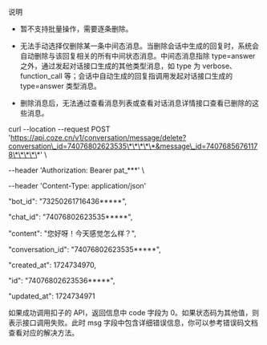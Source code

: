 说明

-   暂不支持批量操作，需要逐条删除。

-   无法手动选择仅删除某一条中间态消息。当删除会话中生成的回复时，系统会自动删除与该回复相关的所有中间状态消息。中间态消息指除 type=answer 之外，通过发起对话接口生成的其他类型消息，如 type 为 verbose、function\_call 等；会话中自动生成的回复指调用发起对话接口生成的 type=answer 类型消息。

-   删除消息后，无法通过查看消息列表或查看对话消息详情接口查看已删除的这些消息。





curl --location --request POST 'https://api.coze.cn/v1/conversation/message/delete?conversation\_id=74076802623535\*\*\*\*\*&message\_id=74076856761178\*\*\*\*\*' \\ 

\--header 'Authorization: Bearer pat\_\*\*\*' \\ 

\--header 'Content-Type: application/json'





"bot\_id": "73250261716436\*\*\*\*\*",

"chat\_id": "74076802623535\*\*\*\*\*",

"content": "您好呀！今天感觉怎么样？",

"conversation\_id": "74076802623535\*\*\*\*\*",

"created\_at": 1724734970,

"id": "74076802623536\*\*\*\*\*",

"updated\_at": 1724734971



如果成功调用扣子的 API，返回信息中 code 字段为 0。如果状态码为其他值，则表示接口调用失败。此时 msg 字段中包含详细错误信息，你可以参考错误码文档查看对应的解决方法。

